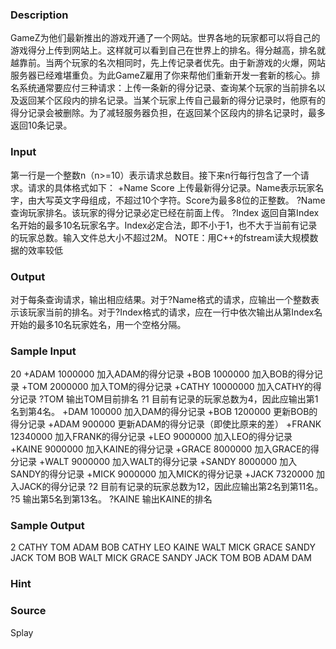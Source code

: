 
### Description
GameZ为他们最新推出的游戏开通了一个网站。世界各地的玩家都可以将自己的游戏得分上传到网站上。这样就可以看到自己在世界上的排名。得分越高，排名就越靠前。当两个玩家的名次相同时，先上传记录者优先。由于新游戏的火爆，网站服务器已经难堪重负。为此GameZ雇用了你来帮他们重新开发一套新的核心。排名系统通常要应付三种请求：上传一条新的得分记录、查询某个玩家的当前排名以及返回某个区段内的排名记录。当某个玩家上传自己最新的得分记录时，他原有的得分记录会被删除。为了减轻服务器负担，在返回某个区段内的排名记录时，最多返回10条记录。
### Input
第一行是一个整数n（n>=10）表示请求总数目。接下来n行每行包含了一个请求。请求的具体格式如下： +Name Score 上传最新得分记录。Name表示玩家名字，由大写英文字母组成，不超过10个字符。Score为最多8位的正整数。 ?Name 查询玩家排名。该玩家的得分记录必定已经在前面上传。 ?Index 返回自第Index名开始的最多10名玩家名字。Index必定合法，即不小于1，也不大于当前有记录的玩家总数。输入文件总大小不超过2M。 NOTE：用C++的fstream读大规模数据的效率较低
### Output
对于每条查询请求，输出相应结果。对于?Name格式的请求，应输出一个整数表示该玩家当前的排名。对于?Index格式的请求，应在一行中依次输出从第Index名开始的最多10名玩家姓名，用一个空格分隔。
### Sample Input
20
+ADAM 1000000     加入ADAM的得分记录
+BOB 1000000       加入BOB的得分记录
+TOM 2000000       加入TOM的得分记录
+CATHY 10000000    加入CATHY的得分记录
?TOM               输出TOM目前排名
?1                  目前有记录的玩家总数为4，因此应输出第1名到第4名。
+DAM 100000        加入DAM的得分记录
+BOB 1200000       更新BOB的得分记录
+ADAM 900000      更新ADAM的得分记录（即使比原来的差）
+FRANK 12340000   加入FRANK的得分记录
+LEO 9000000       加入LEO的得分记录
+KAINE 9000000     加入KAINE的得分记录
+GRACE 8000000    加入GRACE的得分记录
+WALT 9000000      加入WALT的得分记录
+SANDY 8000000    加入SANDY的得分记录
+MICK 9000000      加入MICK的得分记录
+JACK 7320000      加入JACK的得分记录
?2                  目前有记录的玩家总数为12，因此应输出第2名到第11名。
?5                  输出第5名到第13名。
?KAINE             输出KAINE的排名


### Sample Output
2
CATHY TOM ADAM BOB
CATHY LEO KAINE WALT MICK GRACE SANDY JACK TOM BOB
WALT MICK GRACE SANDY JACK TOM BOB ADAM DAM

### Hint

### Source
Splay
